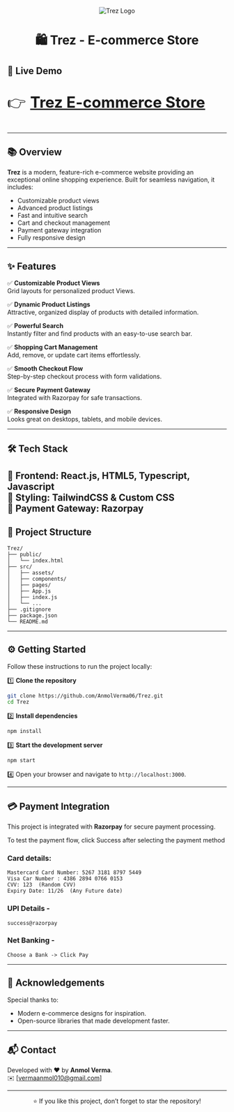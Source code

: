 
<p align="center">
  <img src="https://img.shields.io/badge/Trez-Ecommerce-blueviolet?style=for-the-badge&logo=react" alt="Trez Logo">
</p>

<h1 align="center">🛍️ Trez - E-commerce Store</h1>

## 🚀 Live Demo

<p style="font-size: 2.5em;">
  👉 <a href="https://trez-ecommerce.netlify.app"><strong>Trez E-commerce Store</strong></a>
</p>

---

## 📚 Overview

**Trez** is a modern, feature-rich e-commerce website providing an exceptional online shopping experience. Built for seamless navigation, it includes:
- Customizable product views
- Advanced product listings
- Fast and intuitive search
- Cart and checkout management
- Payment gateway integration
- Fully responsive design

---

## ✨ Features

✅ **Customizable Product Views**  
Grid layouts for personalized product Views.

✅ **Dynamic Product Listings**  
Attractive, organized display of products with detailed information.

✅ **Powerful Search**  
Instantly filter and find products with an easy-to-use search bar.

✅ **Shopping Cart Management**  
Add, remove, or update cart items effortlessly.

✅ **Smooth Checkout Flow**  
Step-by-step checkout process with form validations.

✅ **Secure Payment Gateway**  
Integrated with Razorpay for safe transactions.

✅ **Responsive Design**  
Looks great on desktops, tablets, and mobile devices.

---

## 🛠️ Tech Stack

🔹 **Frontend:** React.js, HTML5, Typescript, Javascript   
🔹 **Styling:** TailwindCSS & Custom CSS  
🔹 **Payment Gateway:** Razorpay 
---

## 📂 Project Structure

```
Trez/
├── public/
│   └── index.html
├── src/
│   ├── assets/
│   ├── components/
│   ├── pages/
│   ├── App.js
│   ├── index.js
│   └── ...
├── .gitignore
├── package.json
└── README.md
```

---

## ⚙️ Getting Started

Follow these instructions to run the project locally:

1️⃣ **Clone the repository**
```bash
git clone https://github.com/AnmolVerma06/Trez.git
cd Trez
```

2️⃣ **Install dependencies**
```bash
npm install
```

3️⃣ **Start the development server**
```bash
npm start
```

4️⃣ Open your browser and navigate to `http://localhost:3000`.

---

## 💳 Payment Integration

This project is integrated with **Razorpay** for secure payment processing.

To test the payment flow, click Success after selecting the payment method

### Card details:
```
Mastercard Card Number: 5267 3181 8797 5449
Visa Car Number : 4386 2894 0766 0153
CVV: 123  (Random CVV)
Expiry Date: 11/26  (Any Future date)

```

### UPI Details  - 

```
success@razorpay 
```

### Net Banking - 

```
Choose a Bank -> Click Pay
```


---

## 🙌 Acknowledgements

Special thanks to:
- Modern e-commerce designs for inspiration.
- Open-source libraries that made development faster.

---

## 📬 Contact

Developed with ❤️ by **Anmol Verma**.  
✉️ [vermaanmol010@gmail.com]  

---

<p align="center">
  ⭐️ If you like this project, don’t forget to star the repository!
</p>
